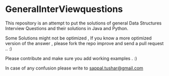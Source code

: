 GeneralInterViewquestions
=========================

This repository is an attempt to put the solutions of general Data Structures Interview Questions and their solutions in Java and Python.

Some Solutions might not be optimized , If you know a more optimized version of the answer , please fork the repo improve and send a pull request .. :)

Please contribute and make sure you add working examples . :)

In case of any confusion please write to sappal.tushar@gmail.com
